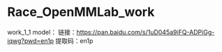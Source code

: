 # Race_OpenMMLab_work
work_1_1 model：
链接：https://pan.baidu.com/s/1uD045a9iFQ-ADPiGg-iqwg?pwd=en1p 
提取码：en1p
